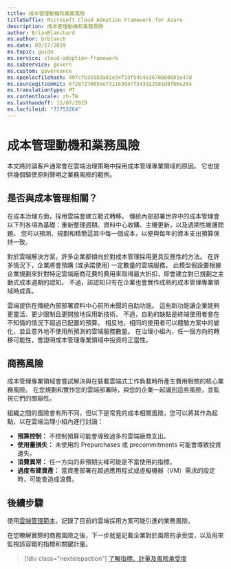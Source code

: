 ```yaml
---
title: 成本管理動機和業務風險
titleSuffix: Microsoft Cloud Adoption Framework for Azure
description: 成本管理動機和業務風險
author: BrianBlanchard
ms.author: brblanch
ms.date: 09/17/2019
ms.topic: guide
ms.service: cloud-adoption-framework
ms.subservice: govern
ms.custom: governance
ms.openlocfilehash: 49fcfb3558da82e34f33f54c4e36780606b1e47d
ms.sourcegitcommit: 6f287276650e731163047f543d23581d8fb6e204
ms.translationtype: MT
ms.contentlocale: zh-TW
ms.lasthandoff: 11/07/2019
ms.locfileid: "73753264"
---
```

# <a name="cost-management-motivations-and-business-risks"></a>成本管理動機和業務風險

本文將討論客戶通常會在雲端治理策略中採用成本管理專業領域的原因。 它也提供幾個驅使原則聲明之業務風險的範例。

<!-- markdownlint-disable MD026 -->

## <a name="is-cost-management-relevant"></a>是否與成本管理相關？

在成本治理方面，採用雲端會建立範式轉移。 傳統內部部署世界中的成本管理會以下列各項為基礎：重新整理週期、資料中心收購、主機更新，以及週期性維護問題。 您可以預測、規劃和精簡這其中每一個成本，以便與每年的資本支出預算保持一致。

對於雲端解決方案，許多企業都傾向於對成本管理採用更具反應性的方法。 在許多情況下，企業將會預購 (或承諾使用) 一定數量的雲端服務。 此模型假設要根據企業規劃來針對特定雲端廠商花費的費用來取得最大折扣，即會建立對已規劃之主動式成本週期的認知。 不過，該認知只有在企業也會實作成熟的成本管理專業領域時成真。

雲端提供在傳統內部部署資料中心前所未聞的自助功能。 這些新功能讓企業能夠更靈活、更少限制且更開放地採用新技術。 不過，自助的缺點是終端使用者會在不知情的情況下超過已配置的預算。 相反地，相同的使用者可以體驗方案中的變化，並且意外地不使用所預測的雲端服務數量。 在治理小組內，任一個方向的轉移可能性，會證明成本管理專業領域中投資的正當性。

## <a name="business-risk"></a>商務風險

成本管理專業領域會嘗試解決與在裝載雲端式工作負載時所產生費用相關的核心業務風險。 在您規劃和實作您的雲端部署時，與您的企業一起識別這些風險，並監視它們的關聯性。

組織之間的風險會有所不同，但以下是常見的成本相關風險，您可以將其作為起點，以在雲端治理小組內進行討論：

- **預算控制：** 不控制預算可能會導致過多的雲端廠商支出。
- **使用量損失：** 未使用的 Prepurchases 或 precommitments 可能會導致投資遺失。
- **消費異常：** 任一方向的非預期尖峰可能是不當使用的指標。
- **過度布建資產：** 當資產部署在超過應用程式或虛擬機器（VM）需求的設定時，可能會造成浪費。

## <a name="next-steps"></a>後續步驟

使用[雲端管理範本](./template.md)，記錄了目前的雲端採用方案可能引進的業務風險。

在您瞭解實際的商務風險之後，下一步就是記載企業對於風險的承受度，以及用來監視該容錯的指標和關鍵計量。

> [!div class="nextstepaction"]
> [了解指標、計量及風險承受度](./metrics-tolerance.md)
